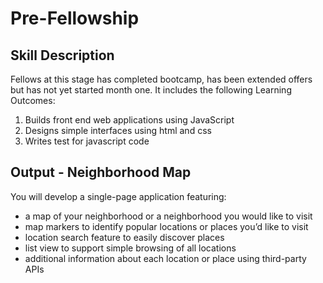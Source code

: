 # Pre-Fellowship

**Skill Description**
----------
Fellows at this stage has completed bootcamp, has been extended offers but has not yet started month one.  It includes the following Learning Outcomes:

1. Builds front end web applications using JavaScript
2. Designs simple interfaces using html and css
3. Writes test for javascript code

**Output - Neighborhood Map**
----------
You will develop a single-page application featuring:

- a map of your neighborhood or a neighborhood you would like to visit
- map markers to identify popular locations or places you’d like to visit
- location search feature to easily discover places
- list view to support simple browsing of all locations
- additional information about each location or place using third-party APIs
